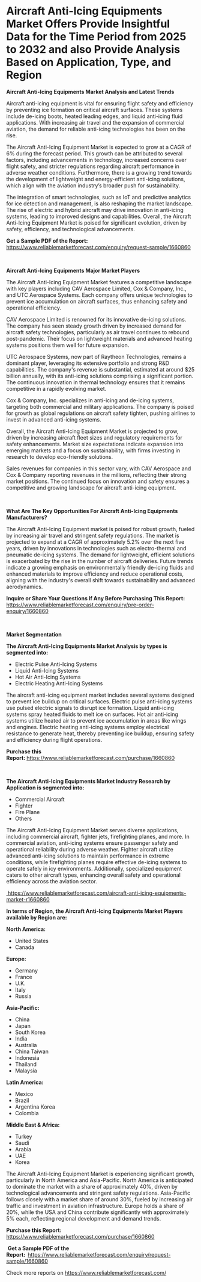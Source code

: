 <p><h1>Aircraft Anti-Icing Equipments Market Offers Provide Insightful Data for the Time Period from 2025 to 2032 and also Provide Analysis Based on Application, Type, and Region</h1></p><p><strong>Aircraft Anti-Icing Equipments Market Analysis and Latest Trends</strong></p>
<p><p>Aircraft anti-icing equipment is vital for ensuring flight safety and efficiency by preventing ice formation on critical aircraft surfaces. These systems include de-icing boots, heated leading edges, and liquid anti-icing fluid applications. With increasing air travel and the expansion of commercial aviation, the demand for reliable anti-icing technologies has been on the rise.</p><p>The Aircraft Anti-Icing Equipment Market is expected to grow at a CAGR of 6% during the forecast period. This growth can be attributed to several factors, including advancements in technology, increased concerns over flight safety, and stricter regulations regarding aircraft performance in adverse weather conditions. Furthermore, there is a growing trend towards the development of lightweight and energy-efficient anti-icing solutions, which align with the aviation industry’s broader push for sustainability.</p><p>The integration of smart technologies, such as IoT and predictive analytics for ice detection and management, is also reshaping the market landscape. The rise of electric and hybrid aircraft may drive innovation in anti-icing systems, leading to improved designs and capabilities. Overall, the Aircraft Anti-Icing Equipment Market is poised for significant evolution, driven by safety, efficiency, and technological advancements.</p></p>
<p><strong>Get a Sample PDF of the Report:&nbsp;</strong> <a href="https://www.reliablemarketforecast.com/enquiry/request-sample/1660860?utm_campaign=2307&utm_medium=2&utm_source=Github&utm_content=ia&utm_term=29032025&utm_id=aircraft-anti-icing-equipments">https://www.reliablemarketforecast.com/enquiry/request-sample/1660860</a></p>
<p>&nbsp;</p>
<p><strong>Aircraft Anti-Icing Equipments Major Market Players</strong></p>
<p><p>The Aircraft Anti-Icing Equipment Market features a competitive landscape with key players including CAV Aerospace Limited, Cox & Company, Inc., and UTC Aerospace Systems. Each company offers unique technologies to prevent ice accumulation on aircraft surfaces, thus enhancing safety and operational efficiency.</p><p>CAV Aerospace Limited is renowned for its innovative de-icing solutions. The company has seen steady growth driven by increased demand for aircraft safety technologies, particularly as air travel continues to rebound post-pandemic. Their focus on lightweight materials and advanced heating systems positions them well for future expansion.</p><p>UTC Aerospace Systems, now part of Raytheon Technologies, remains a dominant player, leveraging its extensive portfolio and strong R&D capabilities. The company's revenue is substantial, estimated at around $25 billion annually, with its anti-icing solutions comprising a significant portion. The continuous innovation in thermal technology ensures that it remains competitive in a rapidly evolving market.</p><p>Cox & Company, Inc. specializes in anti-icing and de-icing systems, targeting both commercial and military applications. The company is poised for growth as global regulations on aircraft safety tighten, pushing airlines to invest in advanced anti-icing systems. </p><p>Overall, the Aircraft Anti-Icing Equipment Market is projected to grow, driven by increasing aircraft fleet sizes and regulatory requirements for safety enhancements. Market size expectations indicate expansion into emerging markets and a focus on sustainability, with firms investing in research to develop eco-friendly solutions.</p><p>Sales revenues for companies in this sector vary, with CAV Aerospace and Cox & Company reporting revenues in the millions, reflecting their strong market positions. The continued focus on innovation and safety ensures a competitive and growing landscape for aircraft anti-icing equipment.</p></p>
<p>&nbsp;</p>
<p><strong>What Are The Key Opportunities For Aircraft Anti-Icing Equipments Manufacturers?</strong></p>
<p><p>The Aircraft Anti-Icing Equipment market is poised for robust growth, fueled by increasing air travel and stringent safety regulations. The market is projected to expand at a CAGR of approximately 5.2% over the next five years, driven by innovations in technologies such as electro-thermal and pneumatic de-icing systems. The demand for lightweight, efficient solutions is exacerbated by the rise in the number of aircraft deliveries. Future trends indicate a growing emphasis on environmentally friendly de-icing fluids and enhanced materials to improve efficiency and reduce operational costs, aligning with the industry's overall shift towards sustainability and advanced aerodynamics.</p></p>
<p><strong>Inquire or Share Your Questions If Any Before Purchasing This Report:</strong> <a href="https://www.reliablemarketforecast.com/enquiry/pre-order-enquiry/1660860?utm_campaign=2307&utm_medium=2&utm_source=Github&utm_content=ia&utm_term=29032025&utm_id=aircraft-anti-icing-equipments">https://www.reliablemarketforecast.com/enquiry/pre-order-enquiry/1660860</a></p>
<p>&nbsp;</p>
<p><strong>Market Segmentation</strong></p>
<p><strong>The Aircraft Anti-Icing Equipments Market Analysis by types is segmented into:</strong></p>
<p><ul><li>Electric Pulse Anti-Icing Systems</li><li>Liquid Anti-Icing Systems</li><li>Hot Air Anti-Icing Systems</li><li>Electric Heating Anti-Icing Systems</li></ul></p>
<p><p>The aircraft anti-icing equipment market includes several systems designed to prevent ice buildup on critical surfaces. Electric pulse anti-icing systems use pulsed electric signals to disrupt ice formation. Liquid anti-icing systems spray heated fluids to melt ice on surfaces. Hot air anti-icing systems utilize heated air to prevent ice accumulation in areas like wings and engines. Electric heating anti-icing systems employ electrical resistance to generate heat, thereby preventing ice buildup, ensuring safety and efficiency during flight operations.</p></p>
<p><strong>Purchase this Report:&nbsp;</strong><a href="https://www.reliablemarketforecast.com/purchase/1660860?utm_campaign=2307&utm_medium=2&utm_source=Github&utm_content=ia&utm_term=29032025&utm_id=aircraft-anti-icing-equipments">https://www.reliablemarketforecast.com/purchase/1660860</a></p>
<p>&nbsp;</p>
<p><strong>The Aircraft Anti-Icing Equipments Market Industry Research by Application is segmented into:</strong></p>
<p><ul><li>Commercial Aircraft</li><li>Fighter</li><li>Fire Plane</li><li>Others</li></ul></p>
<p><p>The Aircraft Anti-Icing Equipment Market serves diverse applications, including commercial aircraft, fighter jets, firefighting planes, and more. In commercial aviation, anti-icing systems ensure passenger safety and operational reliability during adverse weather. Fighter aircraft utilize advanced anti-icing solutions to maintain performance in extreme conditions, while firefighting planes require effective de-icing systems to operate safely in icy environments. Additionally, specialized equipment caters to other aircraft types, enhancing overall safety and operational efficiency across the aviation sector.</p></p>
<p><a href="https://www.reliablemarketforecast.com/aircraft-anti-icing-equipments-market-r1660860?utm_campaign=2307&utm_medium=2&utm_source=Github&utm_content=ia&utm_term=29032025&utm_id=aircraft-anti-icing-equipments">&nbsp;https://www.reliablemarketforecast.com/aircraft-anti-icing-equipments-market-r1660860</a></p>
<p><strong>In terms of Region, the Aircraft Anti-Icing Equipments Market Players available by Region are:</strong></p>
<p>
    <p> <strong> North America: </strong>
        <ul>
            <li>United States</li>
            <li>Canada</li>
        </ul>
        </p> 
    <p> <strong> Europe: </strong>
        <ul>
            <li>Germany</li>
            <li>France</li>
            <li>U.K.</li>
            <li>Italy</li>
            <li>Russia</li>
        </ul>
        </p> 
    <p> <strong> Asia-Pacific: </strong>
        <ul>
            <li>China</li>
            <li>Japan</li>
            <li>South Korea</li>
            <li>India</li>
            <li>Australia</li>
            <li>China Taiwan</li>
            <li>Indonesia</li>
            <li>Thailand</li>
            <li>Malaysia</li>
        </ul>
        </p> 
    <p> <strong> Latin America: </strong>
        <ul>
            <li>Mexico</li>
            <li>Brazil</li>
            <li>Argentina Korea</li>
            <li>Colombia</li>
        </ul>
        </p> 
    <p> <strong> Middle East & Africa: </strong>
        <ul>
            <li>Turkey</li>
            <li>Saudi</li>
            <li>Arabia</li>
            <li>UAE</li>
            <li>Korea</li>
        </ul>
    </p>
    </p>
<p><p>The Aircraft Anti-Icing Equipment Market is experiencing significant growth, particularly in North America and Asia-Pacific. North America is anticipated to dominate the market with a share of approximately 40%, driven by technological advancements and stringent safety regulations. Asia-Pacific follows closely with a market share of around 30%, fueled by increasing air traffic and investment in aviation infrastructure. Europe holds a share of 20%, while the USA and China contribute significantly with approximately 5% each, reflecting regional development and demand trends.</p></p>
<p><strong>Purchase this Report: </strong><a href="https://www.reliablemarketforecast.com/purchase/1660860?utm_campaign=2307&utm_medium=2&utm_source=Github&utm_content=ia&utm_term=29032025&utm_id=aircraft-anti-icing-equipments">https://www.reliablemarketforecast.com/purchase/1660860</a></p>
<p>&nbsp;<strong>Get a Sample PDF of the Report:&nbsp;&nbsp;</strong><a href="https://www.reliablemarketforecast.com/enquiry/request-sample/1660860?utm_campaign=2307&utm_medium=2&utm_source=Github&utm_content=ia&utm_term=29032025&utm_id=aircraft-anti-icing-equipments">https://www.reliablemarketforecast.com/enquiry/request-sample/1660860</a></p>
<p><strong></strong></p>
<p>Check more reports on <a href="https://www.reliablemarketforecast.com/?utm_campaign=2307&utm_medium=2&utm_source=Github&utm_content=ia&utm_term=29032025&utm_id=aircraft-anti-icing-equipments">https://www.reliablemarketforecast.com/</a></p>